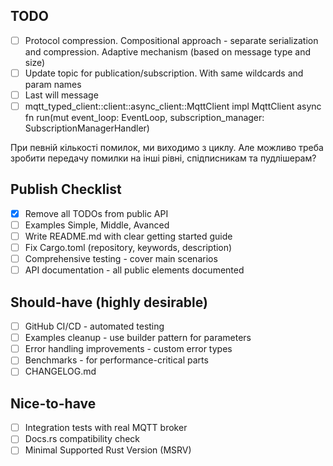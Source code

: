 ## TODO

- [ ] Protocol compression. Compositional approach - separate serialization and compression. Adaptive mechanism (based on message type and size)
- [ ] Update topic for publication/subscription. With same wildcards and param names
- [ ] Last will message
- [ ] mqtt_typed_client::client::async_client::MqttClient
impl<F> MqttClient<F>
async fn run(mut event_loop: EventLoop, subscription_manager: SubscriptionManagerHandler<Bytes>)

При певній кількості помилок, ми виходимо з циклу. Але можливо треба зробити передачу помилки на інші рівні, спідписникам та пудлішерам?

## Publish Checklist

- [x] Remove all TODOs from public API
- [ ] Examples Simple, Middle, Avanced
- [ ] Write README.md with clear getting started guide
- [ ] Fix Cargo.toml (repository, keywords, description)
- [ ] Comprehensive testing - cover main scenarios
- [ ] API documentation - all public elements documented

## Should-have (highly desirable)

- [ ] GitHub CI/CD - automated testing
- [ ] Examples cleanup - use builder pattern for parameters
- [ ] Error handling improvements - custom error types
- [ ] Benchmarks - for performance-critical parts
- [ ] CHANGELOG.md

## Nice-to-have

- [ ] Integration tests with real MQTT broker
- [ ] Docs.rs compatibility check
- [ ] Minimal Supported Rust Version (MSRV)